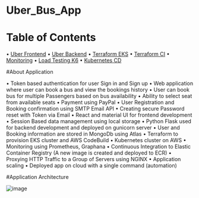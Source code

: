 # Uber_Bus_App

# Table of Contents
•	[Uber Frontend]( https://github.com/MahithaMaddi/Uber_Bus_App/tree/main/uberfrontend)
•	[Uber Backend]( https://github.com/MahithaMaddi/Uber_Bus_App/tree/main/uber_backend)
•	[Terraform EKS]( https://github.com/MahithaMaddi/Uber_Bus_App/tree/main/Terraform_EKS)
•	[Terraform CI]( https://github.com/MahithaMaddi/Uber_Bus_App/tree/main/Terraform_CI)
•	[Monitoring]( https://github.com/MahithaMaddi/Uber_Bus_App/tree/main/Monitoring/PrometheusGraphana)
•	[Load Testing K6]( https://github.com/MahithaMaddi/Uber_Bus_App/tree/main/LoadTesting_K6)
•	[Kubernetes CD]( https://github.com/MahithaMaddi/Uber_Bus_App/tree/main/Kubernetes_CD)

#About Application

•	Token based authentication for user Sign in and Sign up
•	Web application where user can book a bus and view the bookings history
•	User can book bus for multiple Passengers  based on  bus availability
•	Ability to select seat from available seats 
•	Payment using PayPal
•	User Registration and Booking confirmation using SMTP Email API 
•	Creating secure Password reset with Token via Email
•	React and material UI for frontend development
•	Session Based data management using local storage
•	Python Flask used for backend development and deployed on gunicorn server
•	User and Booking information are stored in MongoDb using Atlas
•	Terraform to provision EKS cluster and AWS CodeBuild
•	Kubernetes cluster on AWS 
•	Monitoring using Prometheus, Graphana
•	Continuous Integration to Elastic Container Registry (A new image is created and deployed to ECR)
•	Proxying HTTP Traffic to a Group of Servers using NGINX
•	Application scaling
•	Deployed app on cloud with a single command (automation)

#Application Architecture

 ![image](https://user-images.githubusercontent.com/60076505/116013887-7e0e2880-a600-11eb-9c64-d4721bc74c8e.png)



